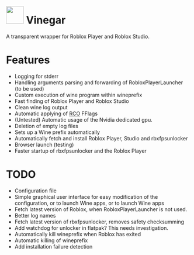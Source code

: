 # <img src="https://github.com/vinegar-dev/vinegar/blob/master/desktop/vinegar.svg" width="48"> Vinegar
A transparent wrapper for Roblox Player and Roblox Studio.

# Features
+ Logging for stderr
+ Handling arguments parsing and forwarding of RobloxPlayerLauncher (to be used)
+ Custom execution of wine program within wineprefix
+ Fast finding of Roblox Player and Roblox Studio
+ Clean wine log output
+ Automatic applying of [RCO](https://github.com/L8X/Roblox-Client-Optimizer) FFlags
+ (Untested) Automatic usage of the Nvidia dedicated gpu.
+ Deletion of empty log files
+ Sets up a Wine prefix automatically
+ Automatically fetch and install Roblox Player, Studio and rbxfpsunlocker
+ Browser launch (testing)
+ Faster startup of rbxfpsunlocker and the Roblox Player

# TODO
+ Configuration file
+ Simple graphical user interface for easy modification of the configuration, or to launch Wine apps, or to launch Wine apps
+ Fetch latest version of Roblox, when RobloxPlayerLauncher is not used.
+ Better log names
+ Fetch latest version of rbxfpsunlocker, removes safety checksumming
+ Add watchdog for unlocker in flatpak? This needs investigation.
+ Automatically kill wineprefix when Roblox has exited
+ Automatic killing of wineprefix
+ Add installation failure detection
